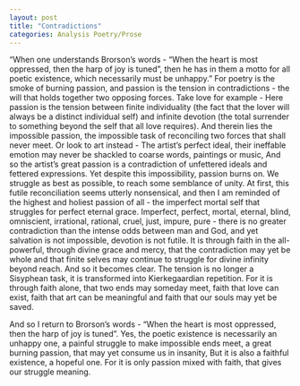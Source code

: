 ```yaml
---
layout: post
title: "Contradictions"
categories: Analysis Poetry/Prose
---
```

“When one understands Brorson’s words - “When the heart is most oppressed, then the harp of joy is tuned”, then he has in them a motto for all poetic existence, which necessarily must be unhappy.”
For poetry is the smoke of burning passion, and passion is the tension in contradictions - the will that holds together two opposing forces.
Take love for example - Here passion is the tension between finite individuality (the fact that the lover will always be a distinct individual self) and infinite devotion (the total surrender to something beyond the self that all love requires).
And therein lies the impossible passion, the impossible task of reconciling two forces that shall never meet.
Or look to art instead - The artist’s perfect ideal, their ineffable emotion may never be shackled to coarse words, paintings or music,
And so the artist’s great passion is a contradiction of unfettered ideals and fettered expressions.
Yet despite this impossibility, passion burns on. We struggle as best as possible, to reach some semblance of unity.
At first, this futile reconciliation seems utterly nonsensical, and then I am reminded of the highest and holiest passion of all - the imperfect mortal self that struggles for perfect eternal grace.
Imperfect, perfect, mortal, eternal, blind, omniscient, irrational, rational, cruel, just, impure, pure - there is no greater contradiction than the intense odds between man and God, and yet salvation is not impossible, devotion is not futile.
It is through faith in the all-powerful, through divine grace and mercy, that the contradiction may yet be whole and that finite selves may continue to struggle for divine infinity beyond reach.
And so it becomes clear.
The tension is no longer a Sisyphean task, it is transformed into Kierkegaardian repetition.
For it is through faith alone, that two ends may someday meet, faith that love can exist, faith that art can be meaningful and faith that our souls may yet be saved.

And so I return to Brorson’s words - “When the heart is most oppressed, then the harp of joy is tuned”.
Yes, the poetic existence is necessarily an unhappy one, a painful struggle to make impossible ends meet, a great burning passion, that may yet consume us in insanity,
But it is also a faithful existence, a hopeful one.
For it is only passion mixed with faith, that gives our struggle meaning.